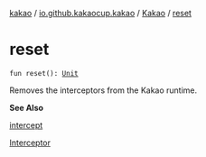 [kakao](../../index.md) / [io.github.kakaocup.kakao](../index.md) / [Kakao](index.md) / [reset](./reset.md)

# reset

`fun reset(): `[`Unit`](https://kotlinlang.org/api/latest/jvm/stdlib/kotlin/-unit/index.html)

Removes the interceptors from the Kakao runtime.

**See Also**

[intercept](intercept.md)

[Interceptor](../../io.github.kakaocup.kakao.intercept/-interceptor/index.md)

